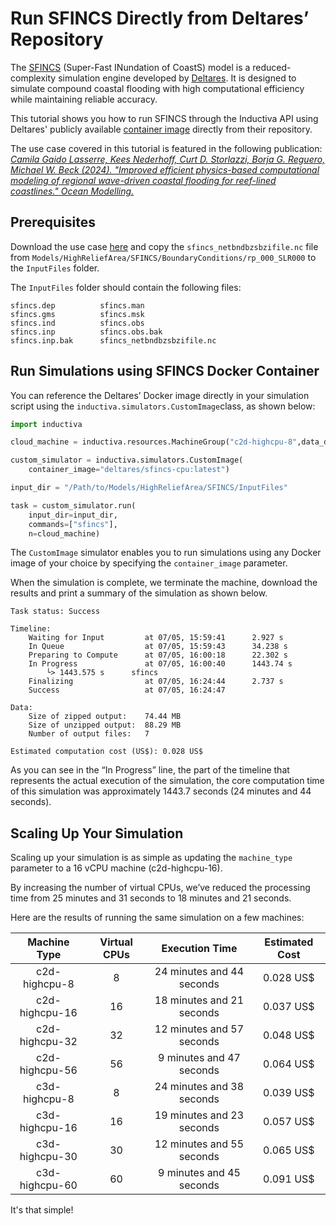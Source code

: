 # Run SFINCS Directly from Deltares’ Repository
The [SFINCS](https://www.deltares.nl/en/software-and-data/products/sfincs) (Super-Fast INundation of CoastS) model is a reduced-complexity simulation 
engine developed by [Deltares](https://www.deltares.nl/en). It is designed 
to simulate compound coastal flooding with high computational efficiency 
while maintaining reliable accuracy.

This tutorial shows you how to run SFINCS through the Inductiva API using 
Deltares' publicly available [container image](https://hub.docker.com/r/deltares/sfincs-cpu) directly from their repository.

The use case covered in this tutorial is featured in the following publication: *[Camila Gaido Lasserre, Kees Nederhoff, Curt D. Storlazzi, Borja G. Reguero, Michael W. Beck (2024). "Improved efficient physics-based computational modeling of regional wave-driven coastal flooding for reef-lined coastlines." Ocean Modelling.](https://www.sciencedirect.com/science/article/pii/S1463500324000453#refdata001)*

## Prerequisites
Download the use case [here](https://zenodo.org/records/10805615) and copy 
the `sfincs_netbndbzsbzifile.nc` file from `Models/HighReliefArea/SFINCS/BoundaryConditions/rp_000_SLR000` to the `InputFiles` folder.

The `InputFiles` folder should contain the following files:

```
sfincs.dep			sfincs.man
sfincs.gms			sfincs.msk
sfincs.ind			sfincs.obs
sfincs.inp			sfincs.obs.bak
sfincs.inp.bak		sfincs_netbndbzsbzifile.nc
```

## Run Simulations using SFINCS Docker Container
You can reference the Deltares’ Docker image directly in your simulation script using the `inductiva.simulators.CustomImage`class, as shown below:

```python
import inductiva

cloud_machine = inductiva.resources.MachineGroup("c2d-highcpu-8",data_disk_gb=100)

custom_simulator = inductiva.simulators.CustomImage(
	container_image="deltares/sfincs-cpu:latest")

input_dir = "/Path/to/Models/HighReliefArea/SFINCS/InputFiles"

task = custom_simulator.run(
	input_dir=input_dir,
	commands=["sfincs"],
	n=cloud_machine)
```

The `CustomImage` simulator enables you to run simulations using any Docker image of your choice by specifying the `container_image` parameter. 

When the simulation is complete, we terminate the machine, download the results and print a summary of the simulation as shown below.

```
Task status: Success

Timeline:
	Waiting for Input         at 07/05, 15:59:41      2.927 s
	In Queue                  at 07/05, 15:59:43      34.238 s
	Preparing to Compute      at 07/05, 16:00:18      22.302 s
	In Progress               at 07/05, 16:00:40      1443.74 s
		└> 1443.575 s      sfincs
	Finalizing                at 07/05, 16:24:44      2.737 s
	Success                   at 07/05, 16:24:47      

Data:
	Size of zipped output:    74.44 MB
	Size of unzipped output:  88.29 MB
	Number of output files:   7

Estimated computation cost (US$): 0.028 US$
```

As you can see in the “In Progress” line, the part of the timeline that represents the actual execution of the simulation, the core computation time of this simulation was approximately 1443.7 seconds (24 minutes and 44 seconds).

## Scaling Up Your Simulation
Scaling up your simulation is as simple as updating the `machine_type` parameter to a 16 vCPU machine (c2d-highcpu-16).

By increasing the number of virtual CPUs, we’ve reduced the processing time from 25 minutes and 31 seconds to 18 minutes and 21 seconds.

Here are the results of running the same simulation on a few machines:

|   Machine Type  | Virtual CPUs |     Execution Time     |   Estimated Cost   |
|:---------------:|:------------:|:----------------------:|:--------:|
|  c2d-highcpu-8  |       8      | 24 minutes and 44 seconds | 0.028 US$ |
|  c2d-highcpu-16 |      16      |  18 minutes and 21 seconds | 0.037 US$ |
|  c2d-highcpu-32 |      32      |  12 minutes and 57 seconds  | 0.048 US$ |
|  c2d-highcpu-56 |      56     |   9 minutes and 47 seconds  | 0.064 US$ |
|  c3d-highcpu-8 |      8    |    24 minutes and 38 seconds  | 0.039 US$ |
|  c3d-highcpu-16 |      16    |  19 minutes and 23 seconds  |  0.057 US$ |
|  c3d-highcpu-30 |      30   |  12 minutes and 55 seconds  | 0.065 US$ |
|  c3d-highcpu-60 |      60  |   9 minutes and 45 seconds  | 0.091 US$ |

It's that simple!